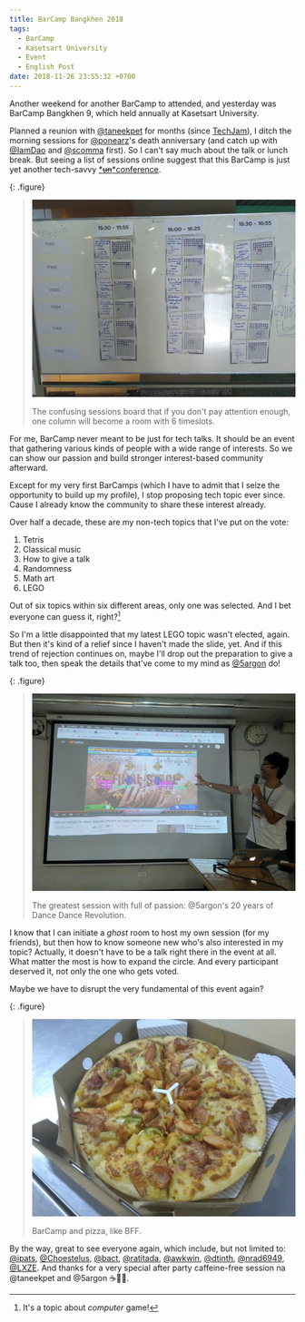 ```yaml
---
title: BarCamp Bangkhen 2018
tags:
  - BarCamp
  - Kasetsart University
  - Event
  - English Post
date: 2018-11-26 23:55:32 +0700
---
```


Another weekend for another BarCamp to attended, and yesterday was BarCamp Bangkhen 9, which held annually at Kasetsart University.

Planned a reunion with [@taneekpet][] for months (since [TechJam][self techjam]), I ditch the morning sessions for [@ponearz][]'s death anniversary (and catch up with [@IamDao][] and [@scomma][] first). So I can't say much about the talk or lunch break. But seeing a list of sessions online suggest that this BarCamp is just yet another tech-savvy [*~~un~~*conference][unconference].

{: .figure}
> ![](/images/event/barcamp/bangkhen-2018/sessions-board.jpg)
>
> The confusing sessions board that if you don't pay attention enough, one column will become a room with 6 timeslots.

For me, BarCamp never meant to be just for tech talks. It should be an event that gathering various kinds of people with a wide range of interests. So we can show our passion and build stronger interest-based community afterward.

Except for my very first BarCamps (which I have to admit that I seize the opportunity to build up my profile), I stop proposing tech topic ever since. Cause I already know the community to share these interest already.

Over half a decade, these are my non-tech topics that I've put on the vote:

1. Tetris
2. Classical music
3. How to give a talk
4. Randomness
5. Math art
6. LEGO

Out of six topics within six different areas, only one was selected. And I bet everyone can guess it, right?[^1]

So I'm a little disappointed that my latest LEGO topic wasn't elected, again. But then it's kind of a relief since I haven't made the slide, yet. And if this trend of rejection continues on, maybe I'll drop out the preparation to give a talk too, then speak the details that've come to my mind as [@5argon][] do!

{: .figure}
> ![](/images/event/barcamp/bangkhen-2018/ddr-5argon.jpg)
>
> The greatest session with full of passion: @5argon's 20 years of Dance Dance Revolution.

I know that I can initiate a *ghost* room to host my own session (for my friends), but then how to know someone new who's also interested in my topic? Actually, it doesn't have to be a talk right there in the event at all. What matter the most is how to expand the circle. And every participant deserved it, not only the one who gets voted.

Maybe we have to disrupt the very fundamental of this event again?

{: .figure}
> ![](/images/event/barcamp/bangkhen-2018/pizza.jpg)
>
> BarCamp and pizza, like BFF.

By the way, great to see everyone again, which include, but not limited to: [@ipats][], [@Choestelus][], [@bact][], [@ratitada][], [@awkwin][], [@dtinth][], [@nrad6949][], [@LXZE][]. And thanks for a very special after party caffeine-free session na @taneekpet and @5argon ☕🥤🥛.

[^1]: It's a topic about *computer* game!


[self techjam]: /2018/10/01/techjam-2018-central-region-audition.html

[@taneekpet]: //github.com/taneekpet
[@ponearz]: //twitter.com/ponearz
[@IamDao]: //twitter.com/IamDao
[@scomma]: //twitter.com/scomma
[@5argon]: //twitter.com/5argon
[@ipats]: //twitter.com/ipats
[@Choestelus]: //twitter.com/Choestelus
[@bact]: //twitter.com/bact
[@ratitada]: //twitter.com/ratitada
[@awkwin]: //twitter.com/awkwin
[@dtinth]: //twitter.com/dtinth
[@nrad6949]: //twitter.com/nrad6949
[@LXZE]: //twitter.com/LXZE

[unconference]: //en.wikipedia.org/wiki/Unconference
[DDR]: //en.wikipedia.org/wiki/Dance_Dance_Revolution
